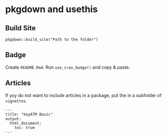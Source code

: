 # pkgdown and usethis

## Build Site
```
pkgdown::build_site("Path to the folder")
```

## Badge
Create `README.Rmd`. Run `use_cran_badge()` and copy & paste.

## Articles
If yoy do not want to include articles in a package, put the in a subfolder of `vignettes`.

```rmd
---
title: "keyATM Basic"
output: 
  html_document:
    toc: true
---
```
